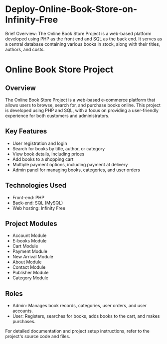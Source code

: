 # Deploy-Online-Book-Store-on-Infinity-Free
Brief Overview: The Online Book Store Project is a web-based platform developed using PHP as the front end and SQL as the back end. It serves as a central database containing various books in stock, along with their titles, authors, and costs.  

# Online Book Store Project

## Overview

The Online Book Store Project is a web-based e-commerce platform that allows users to browse, search for, and purchase books online. This project is developed using PHP and SQL, with a focus on providing a user-friendly experience for both customers and administrators.

## Key Features

- User registration and login
- Search for books by title, author, or category
- View book details, including prices
- Add books to a shopping cart
- Multiple payment options, including payment at delivery
- Admin panel for managing books, categories, and user orders

## Technologies Used

- Front-end: PHP
- Back-end: SQL (MySQL)
- Web hosting: Infinity Free

## Project Modules

- Account Module
- E-books Module
- Cart Module
- Payment Module
- New Arrival Module
- About Module
- Contact Module
- Publisher Module
- Category Module

## Roles

- Admin: Manages book records, categories, user orders, and user accounts.
- User: Registers, searches for books, adds books to the cart, and makes purchases.

For detailed documentation and project setup instructions, refer to the project's source code and files.


